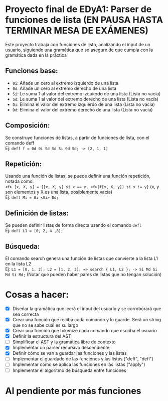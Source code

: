 # Proyecto final de EDyA1: Parser de funciones de lista (EN PAUSA HASTA TERMINAR MESA DE EXÁMENES)
Este proyecto trabaja con funciones de lista, analizando el input de un usuario, siguiendo una gramática que se asegure de que cumpla con la gramática dada en la práctica

## Funciones base:
 - `0i`: Añade un cero al extremo izquierdo de una lista
 - `0d`: Añade un cero al extremo derecho de una lista
 - `Si`: Le suma 1 al valor del extremo izquierdo de una lista (Lista no vacía)
 - `Sd`: Le suma 1 al valor del extremo derecho de una lista (Lista no vacía)
 - `Di`: Elimina el valor del extremo izquierdo de una lista (Lista no vacía)
 - `Dd`: Elimina el valor del extremo derecho de una lista (Lista no vacía)

## Composición:
Se construye funciones de listas, a partir de funciones de lista, con el comando deff  
Ej: `deff f = 0d 0i Sd Sd Si 0d Sd; -> [2, 1, 1]`

## Repetición:
Usando una función de listas, se puede definir una función repetición, notada como:  
`<f> [x, X, y] = {[x, X, y] si x == y, <f>(f[x, X, y]) si x != y}` (x, y son elementos y X es una lista, posiblemente vacía)  
Ej: `deff Mi = 0i <Si> Dd;`

## Definición de listas:
Se pueden definir listas de forma directa usando el comando `defl`   
Ej: `defl L1 = [0, 2, 4 ,8];`

## Búsqueda:
El comando search genera una función de listas que convierte a la lista L1 en la lista L2  
Ej: `L1 = [0, 1, 2]; L2 = [1, 2, 3]; => search { L1, L2 }; -> Si Md Si Md Si Md;`
(Notar que pueden haber pares de listas que no tengan solución)

# Cosas a hacer:
 - [x] Diseñar la gramática que leerá el input del usuario y se corroborará que sea correcta <!-- Consultar con el profesor de LFyC -->
 - [x] Crear una función que reciba cada comando y lo guarde. Será un string que no se sabe cuál es su largo
 - [x] Crear una función que tokenize cada comando que escriba el usuario <!-- Funciones que no puede declarar el usuario -->
 - [x] Definir la estructura del AST <!-- Es siquiera necesario armarlo? -->
 - [ ] Simplificar el AST y la gramática libre de contexto <!-- Esto puede acelerar las cosas -->
 - [x] Implementar un parser recursivo descendiente <!-- Debe armar el AST a medida de que se ejecuta -->
 - [x] Definir cómo se van a guardar las funciones y las listas <!-- Muy probablemente listas SE en una tabla hash -->
 - [ ] Implementar el guardado de las funciones y las listas ("deff", "defl") <!-- También cómo borro esto -->
 - [ ] Implementar cómo se aplica las funciones en las listas ("apply") <!-- Esto debe ser bastante sencillo -->
 - [ ] Implementar el algoritmo de búsqueda entre funciones <!-- Esta debe ser la parte más compleja -->

 # Al pendiente por más funciones